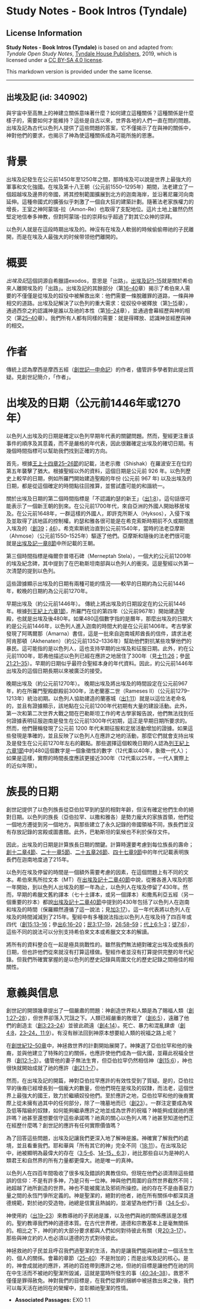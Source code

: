 # Study Notes - Book Intros (Tyndale)

## License Information

**Study Notes - Book Intros (Tyndale)** is based on and adapted from: _Tyndale Open Study Notes_, [Tyndale House Publishers](https://tyndaleopenresources.com/), 2019, which is licensed under a [CC BY-SA 4.0 license](https://creativecommons.org/licenses/by-sa/4.0/legalcode.en).

This markdown version is provided under the same license.



--------------------------------

## 出埃及記 (id: 340902)

與宇宙中至高無上的神建立關係意味著什麼？如何建立這種關係？這種關係是什麼樣子的，需要如何才能維持？這些是自古以來，世界各地的人們一直在問的問題。出埃及記為古代以色列人提供了這些問題的答案，它不僅揭示了在與神的關係中，神對他們的要求，也揭示了神為使這種關係成為可能所施的恩惠。

背景
==

出埃及記發生在公元前1450年至1250年之間，那時埃及可以說是世界上最強大的軍事和文化強國。在埃及第十八王朝（公元前1550–1295年）期間，法老建立了一個超越埃及邊界的帝國，將其控制範圍擴展到北方的迦南海岸，並沿著尼羅河向南延伸。這種帝國式的擴張似乎刺激了一個自大狂的建築計劃。隨著法老家族權力的增長，王室之神阿蒙瑞\-拉（Amon\-Re）也取得了支配地位。這片土地上雖然仍然堅定地信奉多神教，但對阿蒙瑞\-拉的崇拜似乎超過了對其它众神的崇拜。

以色列人就是在這段時期出埃及的。神沒有在埃及人軟弱的時候偷偷帶祂的子民離開，而是在埃及人最強大的时候带领他們離開的。

概要
==

*出埃及記*這個詞源自希臘語exodos，意思是「出路」。[出埃及記1–15](https://ref.ly/Exod1:1-Exod15:27)就是關於希伯來人離開埃及的「出路」。出埃及記的其餘部分（第[16–40](https://ref.ly/Exod16:1-Exod40:38)章）揭示了希伯來人需要的不僅僅是從埃及的奴役中被解救出來：他們需要一條脫離罪的道路，一條與神相交的道路。出埃及記解決了以色列的重大需求：從奴役中被釋放（第[1–15](https://ref.ly/Exod1:1-Exod15:27)章），通過西奈之約認識神是誰以及祂的本性（第[16–24](https://ref.ly/Exod16:1-Exod24:18)章），並通過會幕經歷與神的相交（第[25–40](https://ref.ly/Exod25:1-Exod40:38)章）。我們所有人都有同樣的需要：就是得釋放、認識神並經歷與神的相交。

作者
==

傳統上認為摩西是摩西五經（[創世記—申命記](https://ref.ly/Gen1:1-Deut34:12)）的作者，儘管許多學者對此提出質疑。見創世記簡介，「作者」。

出埃及的日期（公元前1446年或1270年）
======================

以色列人出埃及的日期是確定以色列早期年代表的關鍵問題。然而，聖經更注重该事件的順序及其意義，而不是嚴格的年代表，因此很難確定出埃及的確切日期。有幾個時間指標可以幫助我們找到正確的方向。

首先，根據[王上十四章25–26節](https://ref.ly/1Kgs14:25-1Kgs14:26)的記載，法老示撒（Shishak）在羅波安王在位的第五年襲擊了猶大。根據聖經以外的資料，這個日期是公元前 926 年。以色列歷史上較早的日期，例如所羅門開始建造聖殿的年份 (公元前 967 年) 以及出埃及的日期，都是從這個確定的時間點往回推算，並嘗試盡可能的和諧統一。

關於出埃及日期的第二個時間指標是「不認識約瑟的新王」（[出1:8](https://ref.ly/Exod1:8)）。這句話很可能表示了一個新王朝的到來。在公元前1700年代，來自亞洲的外國人開始移居埃及。在公元前1648年，一群這樣的外國人，即許克所斯人（Hyksos），入侵下埃及並取得了該地區的控制權。約瑟和雅各很可能是在希克索斯時期前不久或期間進入埃及的（[創39](https://ref.ly/Gen39:1-Gen39:23)；[46](https://ref.ly/Gen46:1-Gen46:34)）。希克索斯統治直到公元前1540年，當時的法老亞摩斯（Ahmose）（公元前1550–1525年）驅逐了他們。亞摩斯和隨後的法老們很可能就是[出埃及記一章8節](https://ref.ly/Exod1:8)中所記載的王朝。

第三個時間指標是梅爾奈普塔石碑（Merneptah Stela），一個大約公元前1209年的埃及紀念碑，其中提到了在巴勒斯坦南部與以色列人的衝突。這是聖經以外第一次清楚的提到以色列。

這些證據顯示出埃及的日期有兩種可能的情況——較早的日期約為公元前1446年，較晚的日期約為公元前1270年。

早期出埃及（約公元前1446年）。 傳統上將出埃及的日期設定在約公元前1446年。根據[列王紀上六章1節](https://ref.ly/1Kgs6:1)，所羅門在位的第四年（公元前967年）開始建造聖殿，也就是出埃及後480年。如果480這個數字指的是曆年，那麼出埃及的日期大約是公元前1446年，以色列人進入迦南的時間大約是在公元前1406年。考古學家發現了阿瑪爾那（Amarna）書信，這是一批來自迦南城邦酋長的信件，請求法老阿肯那頓（Akhenaten）（約公元前1352–1336年）幫助他們對抗某些攻擊他們的暴民。這可能指的是以色列人，這也支持早期的出埃及和征服日期。此外，約在公元前1100年，耶弗他描述以色列已經在應許之地居住了300年（見[士11:26](https://ref.ly/Judg11:26)；參[民21:21–35](https://ref.ly/Num21:21-Num21:35)）。早期的日期似乎最符合聖經本身的年代資料。因此，約公元前1446年出埃及的這個日期長期以來被廣泛的接受。

晚期出埃及（約公元前1270年）。 晚期出埃及將出埃及的時間設定在公元前967年，約在所羅門聖殿獻殿前300年，法老蘭塞二世（Rameses II）（公元前1279–1213年）統治初期。以色列人協助建造的蘭塞城（[出1:11](https://ref.ly/Exod1:11)）就是以這位法老命名的，並且有證據顯示，該地點在公元前1200年代初期有大量的建設活動。此外，第一次和第二次世界大戰之間在巴勒斯坦工作的考古學家報告說，他們無法找到任何證據表明征服迦南是發生在公元前1300年代初期，這正是早期日期所要求的。然而，他們聲稱發現了公元前 1200 年代末期征服和定居活動增加的證據。如果這些發現是準確的，並且反映了以色列人在應許之地的活動，那麼它們就會支持出埃及是發生在公元前1270年左右的觀點。那些選擇這個較晚日期的人認為[列王紀上六章1節](https://ref.ly/1Kgs6:1)中的480這個數字是一個象徵性的數字（12代乘以40年，象徵一代人）；如果是這樣，實際的時間長度應該更接近300年（12代乘以25年，一代人實際上的近似年限）。

族長的日期
=====

創世記提供了以色列族長從亞伯拉罕到約瑟的相對年齡，但沒有確定他們生命的絕對日期。以色列的族長（亞伯拉罕、以撒和雅各）是勢力龐大的家族首領，他們從一個地方遷徙到另一個地方。與那些建立了永久記錄的帝國領袖不同，族長們並沒有存放記錄的宮殿或圖書館。此外，巴勒斯坦的氣候也不利於保存文件。

因此，出埃及的日期是計算族長日期的關鍵。計算時還要考慮到每位族長的壽命；[創十二章4節](https://ref.ly/Gen12:4)、[二十一章5節](https://ref.ly/Gen21:5)、[二十五章26節](https://ref.ly/Gen25:26)、[四十七章9節](https://ref.ly/Gen47:9)中的年代記載表明族長們在迦南地度過了215年。

以色列在埃及停留的時間是一個額外需要考慮的因素，在這個問題上有不同的文本。希伯來馬所拉文本（MT）在[出埃及記十二章40節](https://ref.ly/Exod12:40)中說，從雅各進入埃及的那一年開始，到以色列人出埃及的那一年為止，以色列人在埃及停留了430年。然而，早期的希臘文舊約譯本（七十士譯本，或另一個譯本）和撒馬利亞五經（另一個重要的抄本）都說[出埃及記十二章40節](https://ref.ly/Exod12:40)中提到的430年包括了以色列人在迦南和埃及的時間（保羅顯然遵循了這一說法；見[加3:17](https://ref.ly/Gal3:17)）。這一年代表將以色列人在埃及的時間減減到了215年。聖經中有多種說法指出以色列人在埃及待了四百年或四代（[創15:13–16](https://ref.ly/Gen15:13-Gen15:16)；參[出6:16–20](https://ref.ly/Exod6:16-Exod6:20)；[民3:17–19](https://ref.ly/Num3:17-Num3:19)，[26:58–59](https://ref.ly/Num26:58-Num26:59)；[代上6:1–3](https://ref.ly/1Chr6:1-1Chr6:3)；[徒7:6](https://ref.ly/Acts7:6)），這些不同的說法可以分別支持希伯來文本或希臘文文本的解讀。

將所有的資料整合在一起是極具挑戰性的。雖然我們無法絕對確定出埃及或族長的日期，但也許他們從來就沒有打算這樣做。聖經作者並沒有打算提供完整的年代紀錄。但我們所確實掌握的是以色列的歷史記錄與周圍文化的歷史記錄之間極佳的相關性。

意義與信息
=====

創世記的開頭幾章提出了一個嚴肅的問題：神創造世界和人類是為了賜福人類（[創1:27–28](https://ref.ly/Gen1:27-Gen1:28)），但世界卻落入咒詛之下。人類已經嚴重的敗壞了（[創6:5](https://ref.ly/Gen6:5)），遠離了他們的創造主（[創3:23–24](https://ref.ly/Gen3:23-Gen3:24)）並彼此疏遠（[創4:14](https://ref.ly/Gen4:14)）。死亡、暴力和混亂肆虐（[創4:8](https://ref.ly/Gen4:8)，[23–24，](https://ref.ly/Gen4:23-Gen4:24)[11:9](https://ref.ly/Gen11:9)）。有沒有辦法回到神原本想要給人類的祝福之路上呢？

在[創世紀12–50章](https://ref.ly/Gen12:1-Gen50:26)中，神拯救世界的計劃開始展開了。神揀選了亞伯拉罕和他的後裔，並與他建立了特殊的立約關係，也應許使他們成為一個大國，並藉此祝福全世界（[創12:1–3](https://ref.ly/Gen12:1-Gen12:3)）。儘管他的妻子無法生育，但亞伯拉罕仍然相信神（[創15:6](https://ref.ly/Gen15:6)），神也很快就開始成就了祂的應許（[創21:1–7](https://ref.ly/Gen21:1-Gen21:7)）。

然而，在出埃及記的開篇，神對亞伯拉罕應許的有效性受到了質疑。是的，亞伯拉罕的後裔已經增長到一個龐大的數量，但他們現在是埃及的奴隸，而法老，這個世界上最強大的國王，致力於繼續奴役他們。至於應許之地，亞伯拉罕和他的後裔實際上從未擁有過其中的任何部分，除了一塊墓地而已（[創23](https://ref.ly/Gen23:1-Gen23:20)）。一群注定要成為埃及低等階級的奴隸，如何能夠繼承應許之地並成為世界的祝福？神能夠成就祂的應許嗎？祂甚至還想要信守這些承諾嗎？祂真的關心以色列人嗎？祂甚至知道他們正在經歷什麼嗎？創世記的應許有任何實際價值嗎？

為了回答這些問題，出埃及記讓我們更深入地了解神是誰。神確實了解我們的處境，並且看重我們。耶和華與「所有其它的神」完全不同（[18:11](https://ref.ly/Exod18:11)）。在出埃及記中，祂被顯明為最偉大的存在（[3:5–6](https://ref.ly/Exod3:5-Exod3:6)、[14–15，](https://ref.ly/Exod3:14-Exod3:15)[6:3](https://ref.ly/Exod6:3)），祂比那些自以为是神的人類君王和自然界的所有力量都更偉大。祂是唯一的真神。

以色列人在四百年間吸收了很多埃及錯誤的異教信仰。但現在他們必須清除這些錯誤的信仰：不是有許多神，乃是只有一位神。神與他們周圍的自然世界截然不同；祂超越了祂所創造的世界。神也不能被魔法及邪術所操控。祂的存在不是由善惡力量之間的永恆鬥爭所定義的。神是聖潔的，絕對的他者，祂在所有關係中都深具道德規範，對於祂的受造物，祂總是信實且熱誠的，並渴望為他們行善（[34:5–6](https://ref.ly/Exod34:5-Exod34:6)）。

神使用約（[出19–23](https://ref.ly/Exod19:1-Exod23:33)）來教導祂的子民祂是誰，以及他們與祂的關係應該是怎樣的。聖約教導我們神的道德本質。在古代世界裡，道德和宗教基本上是毫無關係的。相比之下，神的約的大部分要求都與人們如何對待彼此有關（見[20:3–17](https://ref.ly/Exod20:3-Exod20:17)）。那些與神立約的人也必須以道德的方式對待彼此。

神拯救祂的子民並且呼召我們過聖潔的生活，為的是讓我們能與祂建立一個活生生的、個人的關係。會幕的章節（[25–40](https://ref.ly/Exod25:1-Exod40:38)）不是附加的；而是出埃及記的核心。是的，神會成就祂的應許，將祂的百姓帶到應許之地，但祂的目標是讓他們在祂的同在中生活而不被祂的聖潔所毀滅，這就是當時所發生的事（[40:34–38](https://ref.ly/Exod40:34-Exod40:38)）。救恩不僅僅是罪得赦免。神對我們的目標是，在我們從罪的捆綁中被拯救出來之後，我們可以每天活在祂同在的榮耀中，並彰顯祂聖潔的性情。

* **Associated Passages:** EXO 1:1


